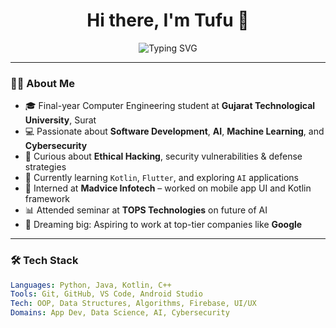 <!-- Profile README for GitHub -->

<h1 align="center">Hi there, I'm Tufu 👋</h1>

<p align="center">
  <img src="https://readme-typing-svg.herokuapp.com?font=Fira+Code&size=22&pause=1000&color=F72D7D&center=true&vCenter=true&width=435&lines=Final+Year+Computer+Engineering+Student;Software+Developer+%7C+AI+%7C+Cybersecurity+Learner;Python+%7C+Java+%7C+Kotlin+Lover;Always+Learning+Something+New+%F0%9F%92%A1" alt="Typing SVG" />
</p>

---

### 🧑‍💻 About Me

- 🎓 Final-year Computer Engineering student at **Gujarat Technological University**, Surat
- 💻 Passionate about **Software Development**, **AI**, **Machine Learning**, and **Cybersecurity**
- 🔐 Curious about **Ethical Hacking**, security vulnerabilities & defense strategies
- 🌱 Currently learning `Kotlin`, `Flutter`, and exploring `AI` applications
- 💼 Interned at **Madvice Infotech** – worked on mobile app UI and Kotlin framework
- 📊 Attended seminar at **TOPS Technologies** on future of AI
- 🌟 Dreaming big: Aspiring to work at top-tier companies like **Google**

---

### 🛠️ Tech Stack

```yaml
Languages: Python, Java, Kotlin, C++
Tools: Git, GitHub, VS Code, Android Studio
Tech: OOP, Data Structures, Algorithms, Firebase, UI/UX
Domains: App Dev, Data Science, AI, Cybersecurity

  
